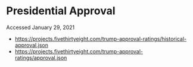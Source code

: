 # Presidential Approval

Accessed January 29, 2021

- https://projects.fivethirtyeight.com/trump-approval-ratings/historical-approval.json
- https://projects.fivethirtyeight.com/trump-approval-ratings/approval.json
